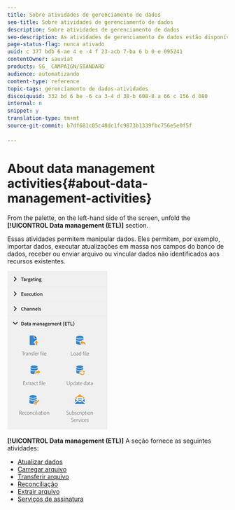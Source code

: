 ```yaml
---
title: Sobre atividades de gerenciamento de dados
seo-title: Sobre atividades de gerenciamento de dados
description: Sobre atividades de gerenciamento de dados
seo-description: As atividades de gerenciamento de dados estão disponíveis no lado esquerdo da tela.
page-status-flag: nunca ativado
uuid: c 377 bdb 6-ae 4 e -4 f 23-acb 7-ba 6 b 0 e 095241
contentOwner: sauviat
products: SG_ CAMPAIGN/STANDARD
audience: automatizando
content-type: reference
topic-tags: gerenciamento de dados-atividades
discoiquuid: 332 bd 6 be -6 ca 3-4 d 38-b 608-8 a 66 c 156 d 080
internal: n
snippet: y
translation-type: tm+mt
source-git-commit: b7df681c05c48dc1fc9873b1339fbc756e5e0f5f

---
```



# About data management activities{#about-data-management-activities}

From the palette, on the left-hand side of the screen, unfold the **[!UICONTROL Data management (ETL)]** section.

Essas atividades permitem manipular dados. Eles permitem, por exemplo, importar dados, executar atualizações em massa nos campos do banco de dados, receber ou enviar arquivo ou vincular dados não identificados aos recursos existentes.

![](assets/wkf_etl_activities.png)

**[!UICONTROL Data management (ETL)]** A seção fornece as seguintes atividades:

* [Atualizar dados](../../automating/using/update-data.md)
* [Carregar arquivo](../../automating/using/load-file.md)
* [Transferir arquivo](../../automating/using/transfer-file.md)
* [Reconciliação](../../automating/using/reconciliation.md)
* [Extrair arquivo](../../automating/using/extract-file.md)
* [Serviços de assinatura](../../automating/using/subscription-services.md)

